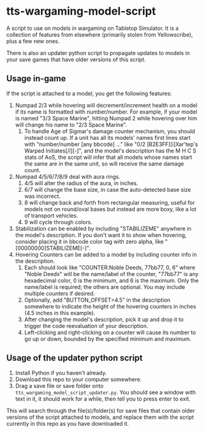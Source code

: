 # tts-wargaming-model-script

A script to use on models in wargaming on Tabletop Simulator. It is a collection of features from elsewhere (primarily stolen from Yellowscribe), plus a few new ones.

There is also an updater python script to propagate updates to models in your save games that have older versions of this script.

## Usage in-game

If the script is attached to a model, you get the following features:

1. Numpad 2/3 while hovering will decrement/increment health on a model if its name is formatted with number/number. For example, if your model is named "3/3 Space Marine", hitting Numpad 2 while hovering over him will change his name to "2/3 Space Marine".
    1. To handle Age of Sigmar's damage counter mechanism, you should instead count up. If a unit has all its models' names first lines start with "number/number [any bbcode] ..." like "0/2 [B2E3FF][i]Xar'tep's Warped Initiates[/i][-]", and the model's description has the M H C S stats of AoS, the script will infer that all models whose names start the same are in the same unit, so will receive the same damage count.
2. Numpad 4/5/6/7/8/9 deal with aura rings.
    1. 4/5 will alter the radius of the aura, in inches.
    2. 6/7 will change the base size, in case the auto-detected base size was incorrect.
    3. 8 will change back and forth from rectangular measuring, useful for models not on round/oval bases but instead are more boxy, like a lot of transport vehicles.
    4. 9 will cycle through colors.
3. Stabilization can be enabled by including "STABILIZEME" anywhere in the model's description. If you don't want it to show when hovering, consider placing it in bbcode color tag with zero alpha, like "[00000000]STABILIZEME[-]".
4. Hovering Counters can be added to a model by including counter info in the description.
    1. Each should look like "COUNTER:Noble Deeds, 77bb77, 0, 6" where "Noble Deeds" will be the name/label of the counter, "77bb77" is any hexadecimal color, 0 is the minimum, and 6 is the maximum. Only the name/label is required; the others are optional. You may include multiple counters if desired.
    2. Optionally, add "BUTTON_OFFSET=4.5" in the description somewhere to indicate the height of the hovering counters in inches (4.5 inches in this example).
    3. After changing the model's description, pick it up and drop it to trigger the code reevaluation of your description.
    4. Left-clicking and right-clicking on a counter will cause its number to go up or down, bounded by the specified minimum and maximum.

## Usage of the updater python script

1. Install Python if you haven't already.
2. Download this repo to your computer somewhere.
3. Drag a save file or save folder onto `tts_wargaming_model_script_updater.py`. You should see a window with text in it, it should work for a while, then tell you to press enter to exit.

This will search through the file(s)/folder(s) for save files that contain older versions of the script attached to models, and replace them with the script currently in this repo as you have downloaded it.
